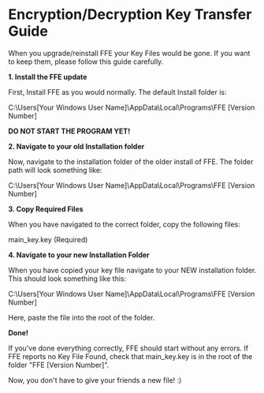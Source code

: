 # Encryption/Decryption Key Transfer Guide

When you upgrade/reinstall FFE your Key Files would be gone. If you want to keep them, please follow this guide carefully.

**1. Install the FFE update**

First, Install FFE as you would normally. The default Install folder is:

C:\Users\[Your Windows User Name]\AppData\Local\Programs\FFE [Version Number]

****DO NOT START THE PROGRAM YET!****

**2. Navigate to your old Installation folder**

Now, navigate to the installation folder of the older install of FFE. The folder path will look something like:

C:\Users\[Your Windows User Name]\AppData\Local\Programs\FFE [Version Number]

**3. Copy Required Files**

When you have navigated to the correct folder, copy the following files:

main_key.key (Required)

**4. Navigate to your new Installation Folder**

When you have copied your key file navigate to your NEW installation folder. This should look something like this:

C:\Users\[Your Windows User Name]\AppData\Local\Programs\FFE [Version Number]

Here, paste the file into the root of the folder.

**Done!**

If you've done everything correctly, FFE should start without any errors. If FFE reports no Key File Found, check that main_key.key is in the root of the folder "FFE [Version Number]".

Now, you don't have to give your friends a new file! :)
